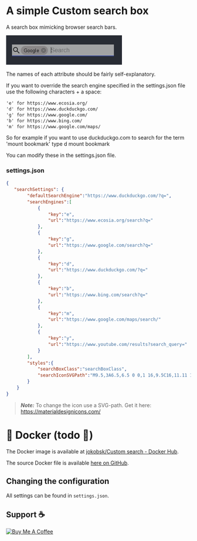 # A simple Custom search box

A search box mimicking browser search bars.

![Google override][screen1]


The names of each attribute should be fairly self-explanatory.

If you want to override the search engine specified in the settings.json file use the following characters + a space:

    'e' for https://www.ecosia.org/
    'd' for https://www.duckduckgo.com/
    'g' for https://www.google.com/
    'b' for https://www.bing.com/
    'm' for https://www.google.com/maps/

So for example if you want to use duckduckgo.com to search for the term 'mount bookmark' type d mount bookmark

You can modify these in the settings.json file.

### settings.json

```json
{    
   "searchSettings": {
        "defaultSearchEngine":"https://www.duckduckgo.com/?q=",
        "searchEngines":[
            {
                "key":"e",
                "url":"https://www.ecosia.org/search?q="
            },
            {
                "key":"g",
                "url":"https://www.google.com/search?q="
            },
            {
                "key":"d",
                "url":"https://www.duckduckgo.com/?q="
            },
            {
                "key":"b",
                "url":"https://www.bing.com/search?q="
            },
            {
                "key":"m",
                "url":"https://www.google.com/maps/search/"
            },
            {
                "key":"y",
                "url":"https://www.youtube.com/results?search_query="
            }
        ],
        "styles":{
            "searchBoxClass":"searchBoxClass",
            "searchIconSVGPath":"M9.5,3A6.5,6.5 0 0,1 16,9.5C16,11.11 15.41,12.59 14.44,13.73L14.71,14H15.5L20.5,19L19,20.5L14,15.5V14.71L13.73,14.44C12.59,15.41 11.11,16 9.5,16A6.5,6.5 0 0,1 3,9.5A6.5,6.5 0 0,1 9.5,3M9.5,5C7,5 5,7 5,9.5C5,12 7,14 9.5,14C12,14 14,12 14,9.5C14,7 12,5 9.5,5Z"
        }
    }
}
```

> **_Note:_**  To change the icon use a SVG-path. Get it here: https://materialdesignicons.com/

#  :whale: Docker (todo :hammer:) 

The Docker image is available at [jokobsk/Custom search - Docker
Hub](https://registry.hub.docker.com/r/jokobsk/custom-search-box).

The source Docker file is available [here on GitHub](https://github.com/jokob-sk/custom-search-box).

## Changing the configuration
All settings can be found in `settings.json`.

## Support :coffee:

<a href="https://www.buymeacoffee.com/jokobsk" target="_blank"><img src="https://cdn.buymeacoffee.com/buttons/v2/default-yellow.png" alt="Buy Me A Coffee" style="height: 30px !important;width: 117px !important;" ></a>


<!--- --------------------------------------------------------------------- --->
[screen1]:    ./docs/img/search_google.png           "Google override"
